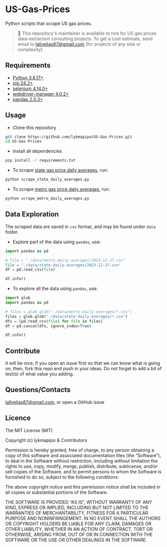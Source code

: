 # US-Gas-Prices

Python scripts that scrape US gas prices.

> 👋 This repository's maintainer is available to hire for US gas prices data-extraction consulting projects. To get a cost estimate, send email to lallyelias87@gmail.com (for projects of any size or complexity).

## Requirements

- [Python 3.8.17+](https://www.python.org/)
- [pip 24.2+](https://github.com/pypa/pip)
- [selenium 4.14.0+](https://github.com/SeleniumHQ/selenium/tree/trunk/py)
- [webdriver-manager 4.0.2+](https://github.com/SergeyPirogov/webdriver_manager)
- [pandas 2.0.3+](https://github.com/pandas-dev/pandas)

## Usage

- Clone this repository
```sh
git clone https://github.com/lykmapipo/US-Gas-Prices.git
cd US-Gas-Prices
```

- Install all dependencies

```sh
pip install -r requirements.txt
```

- To scrape [state gas price daily averages](https://gasprices.aaa.com/state-gas-price-averages/), run:

```sh
python scrape_state_daily_averages.py
```

- To scrape [metro gas price daily averages](https://gasprices.aaa.com/state-gas-price-averages/), run:

```sh
python scrape_metro_daily_averages.py
```

## Data Exploration
The scraped data are saved in `csv` format, and may be found under `data` folder.

- Explore part of the data using `pandas`, use:
```python
import pandas as pd

# file = "./data/metro-daily-averages/2023-12-27.csv"
file = "./data/state-daily-averages/2023-12-27.csv"
df = pd.read_csv(file)

df.info()
```

- To explore all the data using `pandas`, use:
```python
import glob
import pandas as pd

# files = glob.glob("./data/metro-daily-averages/*.csv")
files = glob.glob("./data/state-daily-averages/*.csv")
dfs = [pd.read_csv(file) for file in files]
df = pd.concat(dfs, ignore_index=True)

df.info()
```

## Contribute

It will be nice, if you open an issue first so that we can know what is going on, then, fork this repo and push in your ideas. Do not forget to add a bit of test(s) of what value you adding.

## Questions/Contacts

lallyelias87@gmail.com, or open a GitHub issue


## Licence

The MIT License (MIT)

Copyright (c) lykmapipo & Contributors

Permission is hereby granted, free of charge, to any person obtaining a copy of this software and associated documentation files (the “Software”), to deal in the Software without restriction, including without limitation the rights to use, copy, modify, merge, publish, distribute, sublicense, and/or sell copies of the Software, and to permit persons to whom the Software is furnished to do so, subject to the following conditions:

The above copyright notice and this permission notice shall be included in all copies or substantial portions of the Software.

THE SOFTWARE IS PROVIDED “AS IS”, WITHOUT WARRANTY OF ANY KIND, EXPRESS OR IMPLIED, INCLUDING BUT NOT LIMITED TO THE WARRANTIES OF MERCHANTABILITY, FITNESS FOR A PARTICULAR PURPOSE AND NONINFRINGEMENT. IN NO EVENT SHALL THE AUTHORS OR COPYRIGHT HOLDERS BE LIABLE FOR ANY CLAIM, DAMAGES OR OTHER LIABILITY, WHETHER IN AN ACTION OF CONTRACT, TORT OR OTHERWISE, ARISING FROM, OUT OF OR IN CONNECTION WITH THE SOFTWARE OR THE USE OR OTHER DEALINGS IN THE SOFTWARE.

